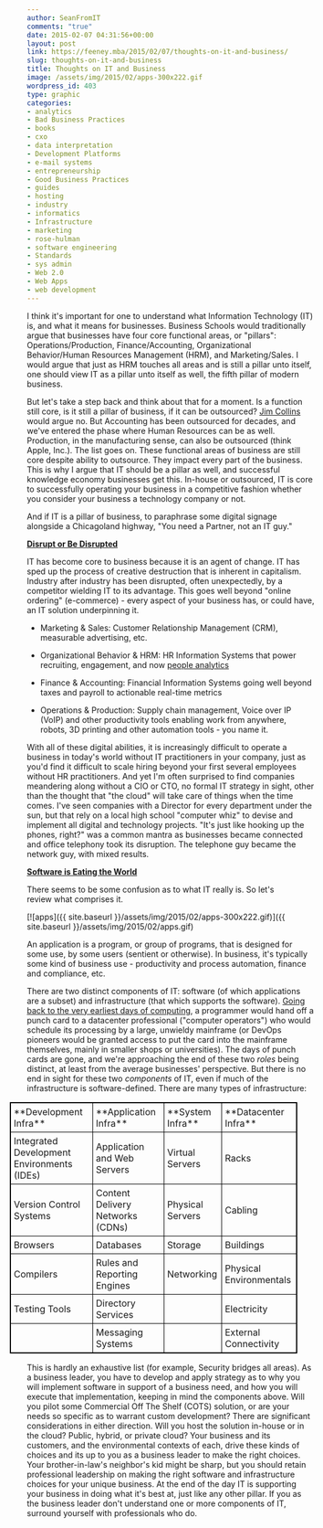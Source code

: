 ```yaml
---
author: SeanFromIT
comments: "true"
date: 2015-02-07 04:31:56+00:00
layout: post
link: https://feeney.mba/2015/02/07/thoughts-on-it-and-business/
slug: thoughts-on-it-and-business
title: Thoughts on IT and Business
image: /assets/img/2015/02/apps-300x222.gif
wordpress_id: 403
type: graphic
categories:
- analytics
- Bad Business Practices
- books
- cxo
- data interpretation
- Development Platforms
- e-mail systems
- entrepreneurship
- Good Business Practices
- guides
- hosting
- industry
- informatics
- Infrastructure
- marketing
- rose-hulman
- software engineering
- Standards
- sys admin
- Web 2.0
- Web Apps
- web development
---
```


I think it's important for one to understand what Information Technology (IT) is, and what it means for businesses. Business Schools would traditionally argue that businesses have four core functional areas, or "pillars": Operations/Production, Finance/Accounting, Organizational Behavior/Human Resources Management (HRM), and Marketing/Sales. I would argue that just as HRM touches all areas and is still a pillar unto itself, one should view IT as a pillar unto itself as well, the fifth pillar of modern business.

But let's take a step back and think about that for a moment. Is a function still core, is it still a pillar of business, if it can be outsourced? [Jim Collins](http://www.amazon.com/gp/product/0062120999/ref=as_li_tl?ie=UTF8&camp=1789&creative=390957&creativeASIN=0062120999&linkCode=as2&tag=ufoundergroun-20&linkId=BFDNEMPISTE5GBBP) would argue no. But Accounting has been outsourced for decades, and we've entered the phase where Human Resources can be as well. Production, in the manufacturing sense, can also be outsourced (think Apple, Inc.). The list goes on. These functional areas of business are still core despite ability to outsource. They impact every part of the business. This is why I argue that IT should be a pillar as well, and successful knowledge economy businesses get this. In-house or outsourced, IT is core to successfully operating your business in a competitive fashion whether you consider your business a technology company or not.

And if IT is a pillar of business, to paraphrase some digital signage alongside a Chicagoland highway, "You need a Partner, not an IT guy."

**[Disrupt or Be Disrupted](http://gelookahead.economist.com/disrupt-disrupted/)**

IT has become core to business because it is an agent of change. IT has sped up the process of creative destruction that is inherent in capitalism. Industry after industry has been disrupted, often unexpectedly, by a competitor wielding IT to its advantage. This goes well beyond "online ordering" (e-commerce) - every aspect of your business has, or could have, an IT solution underpinning it.



	
  * Marketing & Sales: Customer Relationship Management (CRM), measurable advertising, etc.

	
  * Organizational Behavior & HRM: HR Information Systems that power recruiting, engagement, and now [people analytics](https://www.linkedin.com/pulse/geeks-have-arrived-people-analytics-here-josh-bersin)

	
  * Finance & Accounting: Financial Information Systems going well beyond taxes and payroll to actionable real-time metrics

	
  * Operations & Production: Supply chain management, Voice over IP (VoIP) and other productivity tools enabling work from anywhere, robots, 3D printing and other automation tools - you name it.


With all of these digital abilities, it is increasingly difficult to operate a business in today's world without IT practitioners in your company, just as you'd find it difficult to scale hiring beyond your first several employees without HR practitioners. And yet I'm often surprised to find companies meandering along without a CIO or CTO, no formal IT strategy in sight, other than the thought that "the cloud" will take care of things when the time comes. I've seen companies with a Director for every department under the sun, but that rely on a local high school "computer whiz" to devise and implement all digital and technology projects. "It's just like hooking up the phones, right?" was a common mantra as businesses became connected and office telephony took its disruption. The telephone guy became the network guy, with mixed results.

**[Software is Eating the World](http://www.wsj.com/articles/SB10001424053111903480904576512250915629460)**

There seems to be some confusion as to what IT really is. So let's review what comprises it.

[![apps]({{ site.baseurl }}/assets/img/2015/02/apps-300x222.gif)]({{ site.baseurl }}/assets/img/2015/02/apps.gif)

An application is a program, or group of programs, that is designed for some use, by some users (sentient or otherwise). In business, it's typically some kind of business use - productivity and process automation, finance and compliance, etc.

There are two distinct components of IT: software (of which applications are a subset) and infrastructure (that which supports the software). [Going back to the very earliest days of computing](http://en.wikipedia.org/wiki/Computer_programming_in_the_punched_card_era), a programmer would hand off a punch card to a datacenter professional ("computer operators") who would schedule its processing by a large, unwieldy mainframe (or DevOps pioneers would be granted access to put the card into the mainframe themselves, mainly in smaller shops or universities). The days of punch cards are gone, and we're approaching the end of these two _roles_ being distinct, at least from the average businesses' perspective. But there is no end in sight for these two _components_ of IT, even if much of the infrastructure is software-defined. There are many types of infrastructure:
<table style="border: 1px solid black;position: relative;left: -30px;" >
<tbody >
<tr >

<td style="border: 1px solid black;padding: 5px" >**Development Infra**
</td>

<td style="border: 1px solid black;padding: 5px" >**Application Infra**
</td>

<td style="border: 1px solid black;padding: 5px" >**System Infra**
</td>

<td style="border: 1px solid black;padding: 5px" >**Datacenter Infra**
</td>
</tr>
<tr >

<td style="border: 1px solid black;padding: 5px" >Integrated Development Environments (IDEs)
</td>

<td style="border: 1px solid black;padding: 5px" >Application and Web Servers
</td>

<td style="border: 1px solid black;padding: 5px" >Virtual Servers
</td>

<td style="border: 1px solid black;padding: 5px" >Racks
</td>
</tr>
<tr >

<td style="border: 1px solid black;padding: 5px" >Version Control Systems
</td>

<td style="border: 1px solid black;padding: 5px" >Content Delivery Networks (CDNs)
</td>

<td style="border: 1px solid black;padding: 5px" >Physical Servers
</td>

<td style="border: 1px solid black;padding: 5px" >Cabling
</td>
</tr>
<tr >

<td style="border: 1px solid black;padding: 5px" >Browsers
</td>

<td style="border: 1px solid black;padding: 5px" >Databases
</td>

<td style="border: 1px solid black;padding: 5px" >Storage
</td>

<td style="border: 1px solid black;padding: 5px" >Buildings
</td>
</tr>
<tr >

<td style="border: 1px solid black;padding: 5px" >Compilers
</td>

<td style="border: 1px solid black;padding: 5px" >Rules and Reporting Engines
</td>

<td style="border: 1px solid black;padding: 5px" >Networking
</td>

<td style="border: 1px solid black;padding: 5px" >Physical Environmentals
</td>
</tr>
<tr >

<td style="border: 1px solid black;padding: 5px" >Testing Tools
</td>

<td style="border: 1px solid black;padding: 5px" >Directory Services
</td>

<td style="border: 1px solid black;padding: 5px" >
</td>

<td style="border: 1px solid black;padding: 5px" >Electricity
</td>
</tr>
<tr >

<td style="border: 1px solid black;padding: 5px" >
</td>

<td style="border: 1px solid black;padding: 5px" >Messaging Systems
</td>

<td style="border: 1px solid black;padding: 5px" >
</td>

<td style="border: 1px solid black;padding: 5px" >External Connectivity
</td>
</tr>
</tbody>
</table>
This is hardly an exhaustive list (for example, Security bridges all areas). As a business leader, you have to develop and apply strategy as to why you will implement software in support of a business need, and how you will execute that implementation, keeping in mind the components above. Will you pilot some Commercial Off The Shelf (COTS) solution, or are your needs so specific as to warrant custom development? There are significant considerations in either direction. Will you host the solution in-house or in the cloud? Public, hybrid, or private cloud? Your business and its customers, and the environmental contexts of each, drive these kinds of choices and its up to you as a business leader to make the right choices. Your brother-in-law's neighbor's kid might be sharp, but you should retain professional leadership on making the right software and infrastructure choices for your unique business. At the end of the day IT is supporting your business in doing what it's best at, just like any other pillar. If you as the business leader don't understand one or more components of IT, surround yourself with professionals who do.
